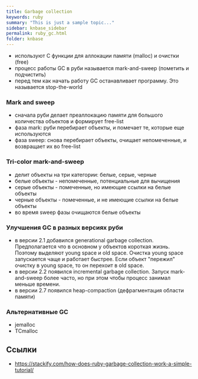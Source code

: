 ```yaml
---
title: Garbage collection
keywords: ruby
summary: "This is just a sample topic..."
sidebar: knbase_sidebar
permalink: ruby_gc.html
folder: knbase
---
```


- используют С функции для аллокации памяти (malloc) и очистки (free)
- процесс работы GC в руби называется mark-and-sweep (пометить и подчистить)
- перед тем как начать работу GC останавливает программу. Это называется stop-the-world

### Mark and sweep
- сначала руби делает преаллокацию памяти для большого количества объектов и формирует free-list
- фаза mark: руби перебирает объекты, и помечает те, которые еще используются
- фаза sweep: снова перебирает объекты, очищает непомеченные, и возвращает их во free-list

### Tri-color mark-and-sweep
- делит объекты на три категории: белые, серые, черные
- белые объекты - непомеченные, потенциальные для вычищения
- серые объекты - помеченные, но имеющие ссылки на белые объекты
- черные объекты - помеченные, и не имеющие ссылки на белые объекты
- во время sweep фазы очищаются белые объекты

### Улучшения GC в разных версиях руби
- в версии 2.1 добавился generational garbage collection. Предполагается что в основном у объектов короткая жизнь. Поэтому выделяют young space и old space. Очистка young space запускается чаще и работает быстрее. Если объект "пережил" очистку в young space, то он перехоит в old space.
- в версии 2.2 появился incremental garbage collection. Запуск mark-and-sweep более часто, но при этом чтобы процесс занимал меньше времени.
- в версии 2.7 появился heap-compaction (дефрагментация области памяти)

### Альтернативные GC
- jemalloc
- TCmalloc

## Ссылки
- https://stackify.com/how-does-ruby-garbage-collection-work-a-simple-tutorial/